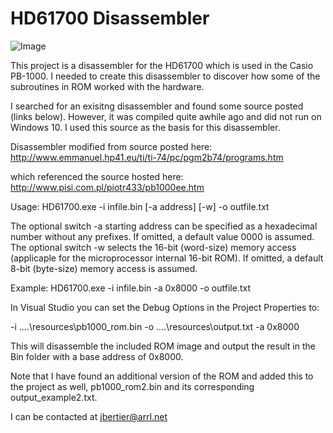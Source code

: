 # HD61700 Disassembler

![Image](https://github.com/user-attachments/assets/392cfa56-a603-48dc-aa73-eee1324cb5b4)

This project is a disassembler for the HD61700 which is used in the Casio PB-1000.  I needed to create this disassembler to discover how some of the subroutines in ROM worked with the hardware.

I searched for an exisitng disassembler and found some source posted (links below).  However, it was compiled quite awhile ago and did not run on Windows 10.  I used this source as the basis for this disassembler.

Disassembler modified from source posted here:
http://www.emmanuel.hp41.eu/ti/ti-74/pc/pgm2b74/programs.htm

which referenced the source hosted here:
http://www.pisi.com.pl/piotr433/pb1000ee.htm

Usage: HD61700.exe -i infile.bin [-a address] [-w] -o outfile.txt

The optional switch -a starting address can be specified as a hexadecimal number without any prefixes. If omitted, a default value 0000 is assumed.
The optional switch -w selects the 16-bit (word-size) memory access (applicaple for the microprocessor internal 16-bit ROM). If omitted, a default 8-bit (byte-size) memory access is assumed.

Example: HD61700.exe -i infile.bin -a 0x8000 -o outfile.txt 

In Visual Studio you can set the Debug Options in the Project Properties to:

-i ..\..\resources\pb1000_rom.bin -o ..\..\resources\output.txt -a 0x8000

This will disassemble the included ROM image and output the result in the Bin folder with a base address of 0x8000.

Note that I have found an additional version of the ROM and added this to the project as well, pb1000_rom2.bin and its corresponding output_example2.txt.

I can be contacted at jbertier@arrl.net
